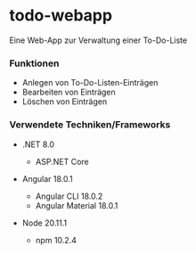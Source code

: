 # todo-webapp
 Eine Web-App zur Verwaltung einer To-Do-Liste

### Funktionen
- Anlegen von To-Do-Listen-Einträgen
- Bearbeiten von Einträgen
- Löschen von Einträgen
### Verwendete Techniken/Frameworks

- .NET 8.0
    - ASP.NET Core

- Angular 18.0.1
    - Angular CLI 18.0.2
    - Angular Material 18.0.1

- Node 20.11.1
    - npm 10.2.4 
